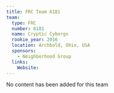 ```yaml
---
title: FRC Team 6181
team:
  type: FRC
  number: 6181
  name: Cryptic Cyborgs
  rookie_year: 2016
  location: Archbold, Ohio, USA
  sponsors:
    - Neighborhood Group
  links:
    Website: 
---
```

No content has been added for this team